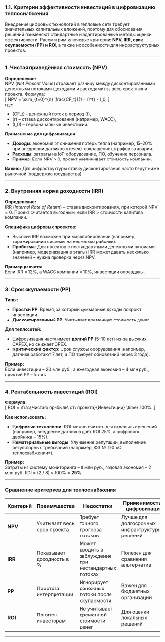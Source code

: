 ### **1.1. Критерии эффективности инвестиций в цифровизацию теплоснабжения**  

Внедрение цифровых технологий в тепловые сети требует значительных капитальных вложений, поэтому для обоснования решений применяют стандартные и адаптированные методы оценки эффективности. Рассмотрим ключевые критерии: **NPV, IRR, срок окупаемости (PP) и ROI**, а также их особенности для инфраструктурных проектов.  

---

### **1. Чистая приведённая стоимость (NPV)**  
**Определение:**  
NPV (_Net Present Value_) отражает разницу между дисконтированными денежными потоками (доходами и расходами) за весь срок жизни проекта. Формула:  
\[
NPV = \sum_{t=0}^{n} \frac{CF_t}{(1 + r)^t} - I_0,
\]  
где:  
- \(CF_t\) – денежный поток в период \(t\),  
- \(r\) – ставка дисконтирования (например, WACC),  
- \(I_0\) – первоначальные инвестиции.  

**Применение для цифровизации:**  
- **Доходы**: экономия от снижения потерь тепла (например, 15–20% при внедрении датчиков утечек), сокращение штрафов за аварии.  
- **Расходы**: затраты на IoT-оборудование, ПО, обучение персонала.  
- **Пример**: Если NPV > 0, проект увеличивает стоимость компании.  

**Важно:** Для инфраструктуры ставку дисконтирования часто берут ниже рыночной (поддержка государства).  

---

### **2. Внутренняя норма доходности (IRR)**  
**Определение:**  
IRR (_Internal Rate of Return_) – ставка дисконтирования, при которой NPV = 0. Проект считается выгодным, если IRR > стоимости капитала компании.  

**Специфика цифровых проектов:**  
- Высокий IRR возможен при масштабировании (например, тиражировании системы на несколько районов).  
- **Проблема**: Для проектов с нестандартными денежными потоками (например, модернизация в этапы) IRR может давать несколько значений – нужна проверка через NPV.  

**Пример расчета:**  
Если IRR = 12%, а WACC компании = 10%, инвестиции оправданы.  

---

### **3. Срок окупаемости (PP)**  
**Типы:**  
- **Простой PP**: Время, за который суммарные доходы покроют инвестиции.  
- **Дисконтированный PP**: Учитывает временную стоимость денег.  

**Для теплосетей:**  
- Цифровизация часто имеет **долгий PP** (5–10 лет) из-за высоких CAPEX, но снижает OPEX.  
- **Критический фактор**: Срок службы оборудования (например, датчики работают 7 лет, а ПО требует обновлений через 3 года).  

**Пример:**  
Если инвестиции – 20 млн руб., а ежегодная экономия – 4 млн руб., простой PP = 5 лет.  

---

### **4. Рентабельность инвестиций (ROI)**  
**Формула:**  
\[
ROI = \frac{Чистая\ прибыль\ от\ проекта}{Инвестиции} \times 100\%.
\]  

**Как использовать:**  
- **Цифровые технологии**: ROI можно считать для отдельных решений (например, внедрение датчиков даёт ROI 25%, а цифрового двойника – 15%).  
- **Нематериальные выгоды**: Улучшение репутации, выполнение регуляторных требований (например, ФЗ № 190 «О теплоснабжении»).  

**Пример:**  
Затраты на систему мониторинга – 8 млн руб., годовая экономия – 2 млн руб. ROI = (2 / 8) × 100% = **25%**.  

---

### **Сравнение критериев для теплоснабжения**  
| Критерий | Преимущества | Недостатки | Применимость к цифровизации |  
|----------|--------------|------------|-----------------------------|  
| **NPV**  | Учитывает весь срок проекта | Требует точного прогноза потоков | Лучше для долгосрочных инфраструктурных решений |  
| **IRR**  | Показывает доходность в % | Может вводить в заблуждение при нестандартных потоках | Полезен для сравнения альтернатив |  
| **PP**   | Простота интерпретации | Игнорирует денежные потоки после окупаемости | Важен для бюджетных организаций |  
| **ROI**  | Понятен инвесторам | Не учитывает временной стоимости денег | Для оценки локальных решений |  

---
